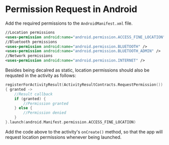 # Permission Request in Android

Add the required permissions to the `AndroidManifest.xml` file.

```xml
//Location permissions
<uses-permission android:name="android.permission.ACCESS_FINE_LOCATION" />
//Bluetooth permissions
<uses-permission android:name="android.permission.BLUETOOTH" />
<uses-permission android:name="android.permission.BLUETOOTH_ADMIN" />
//Network permissions
<uses-permission android:name="android.permission.INTERNET" />
```

Besides being decalred as static, location permissions should also be requsted in the activity as follows:

```c
registerForActivityResult(ActivityResultContracts.RequestPermission()) 
{ granted ->
    //Result callback
    if (granted) {
        //Permission granted
    } else {
        //Permission denied
    }
}.launch(android.Manifest.permission.ACCESS_FINE_LOCATION)
```

Add the code above to the activity's `onCreate()` method, so that the app will request location permissions whenever being launched.
